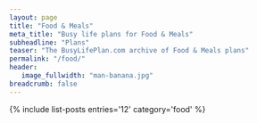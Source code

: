 ```yaml
---
layout: page
title: "Food & Meals"
meta_title: "Busy life plans for Food & Meals"
subheadline: "Plans"
teaser: "The BusyLifePlan.com archive of Food & Meals plans"
permalink: "/food/"
header:
   image_fullwidth: "man-banana.jpg"
breadcrumb: false
---
```

{% include list-posts entries='12' category='food' %}
